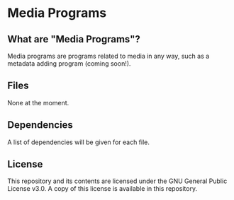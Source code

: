 # Media Programs
## What are "Media Programs"?
Media programs are programs related to media in any way, such as a metadata adding program (coming soon!).

## Files
None at the moment.

## Dependencies
A list of dependencies will be given for each file.

## License
This repository and its contents are licensed under the GNU General Public License v3.0. A copy of this license is available in this repository.
